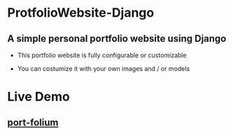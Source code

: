 # ProtfolioWebsite-Django

## A simple personal portfolio website using Django

  * This portfolio website is fully configurable or customizable

  * You can costumize it with your own images and / or models


# Live Demo
  ## [port-folium](https://port-folium.herokuapp.com)
